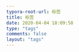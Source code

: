 ```yaml
---
typora-root-url: 标签
title: 标签
date: 2020-04-04 18:09:58
type: "tags"
comments: false
layout: "tags"
---
```



